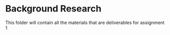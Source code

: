 # Background Research 

This folder will contain all the materials that are deliverables for assignment 1
